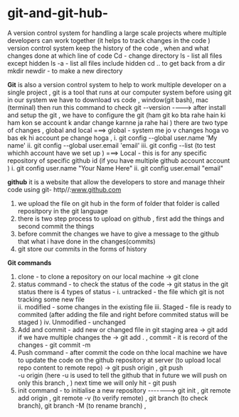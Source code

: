 # git-and-git-hub-
A version  control system for handling a large scale projects where multiple developers can work together  (it helps to  track changes in the code )
version control system keep the history of the code , when and what changes done at which line  of code 
Cd - change directory 
ls - list all files except hidden 
ls -a - list all files include hidden 
cd .. to get back from a dir 
mkdir newdir - to make a new directory


**Git** is also a version control system to help to work multiple developer on a single project , git is a tool that runs at our computer system 
before using git in our system we have to download vs code , window(git bash), mac (terminal) then run this command to check git --version
----> after install and setup the git , we have to configure the git (ham git ko bta rahe hain ki ham kon se account k  andar change karnne ja rahe hai )
there are two type of changes , global and local 
 ===> global - system me jo v changes hoga vo bas ek hi account pe change hoga , 
 i. git config --global user.name 'My name'
 ii. git config --global user.email 'email'
 iii. git config --list  (to test whichh account have we set up )
 ===> Local - this is for any specific repository of specific github  id (if you have multiple github account account )
 i. git config user.name "Your Name Here"
 ii. git config user.email "email"
 
**github**  it is a website that allow the developers to store and manage thheir code using git- http//:www.github.com
 1. we upload the file on git hub in  the  form of folder that folder is called repositpory in the git language
 2. there is two step process to upload on github , first add the things and second commit the things
 3. before commit the changes we have to give a message to the github that what i have done in the changes(commits)
 4. git store  our commits in the forms of history



**Git commands**
  1. clone - to clone a repository on our local machine -> git clone <URL>
  2. status command - to check the status of the code -> git status
      in the git status there is 4 types of status -
     i. untracked - the file which git is not tracking some new file \
     ii. modified - some changes  in the existing file
     iii. Staged - file is ready to commited (after adding the file and right before commited status will  be staged )
     iv. Unmodified - unchanged
  3. Add and commit - add new or changed file in git staging area -> git add <file name> if we have multiple changes the -> git add . , commit - it is record of the changes - git commit -m <some message>
  4. Push command - after commit the code on thhe local machine we have to update the code on the github repository at server (to upload local repo content to remote repo) -> git push origin <branch name> ,  git push  
        -u origin <branch name> (here -u is used to tell the github that in future we will push on only this branch , ) next time we will only hit - git push 
  5. init command - to initialise a new repository
     -------> git init , git remote add origin <link> , git remote -v (to verify remote) , git branch (to check branch), git branch -M <branch name > (to rename branch) , 
  
  
     
     

